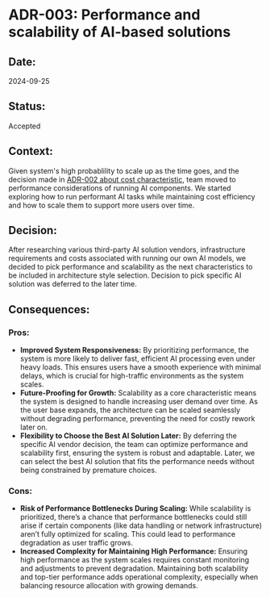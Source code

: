 # ADR-003: Performance and scalability of AI-based solutions

## Date:
2024-09-25

## Status:
Accepted

## Context:
Given system's high probablility to scale up as the time goes, and the decision made in [ADR-002 about cost characteristic](ADR-002-cost-as-selected-characteristic.md), team moved to performance considerations of running AI components. We started exploring how to run performant AI tasks while maintaining cost efficiency and how to scale them to support more users over time.

## Decision:
After researching various third-party AI solution vendors, infrastructure requirements and costs associated with running our own AI models, we decided to pick performance and scalability as the next characteristics to be included in architecture style selection. Decision to pick specific AI solution was deferred to the later time.

## Consequences:
### Pros:
- **Improved System Responsiveness:** By prioritizing performance, the system is more likely to deliver fast, efficient AI processing even under heavy loads. This ensures users have a smooth experience with minimal delays, which is crucial for high-traffic environments as the system scales.
- **Future-Proofing for Growth:** Scalability as a core characteristic means the system is designed to handle increasing user demand over time. As the user base expands, the architecture can be scaled seamlessly without degrading performance, preventing the need for costly rework later on.
- **Flexibility to Choose the Best AI Solution Later:** By deferring the specific AI vendor decision, the team can optimize performance and scalability first, ensuring the system is robust and adaptable. Later, we can select the best AI solution that fits the performance needs without being constrained by premature choices.

### Cons:
- **Risk of Performance Bottlenecks During Scaling:** While scalability is prioritized, there’s a chance that performance bottlenecks could still arise if certain components (like data handling or network infrastructure) aren’t fully optimized for scaling. This could lead to performance degradation as user traffic grows.
- **Increased Complexity for Maintaining High Performance:** Ensuring high performance as the system scales requires constant monitoring and adjustments to prevent degradation. Maintaining both scalability and top-tier performance adds operational complexity, especially when balancing resource allocation with growing demands.